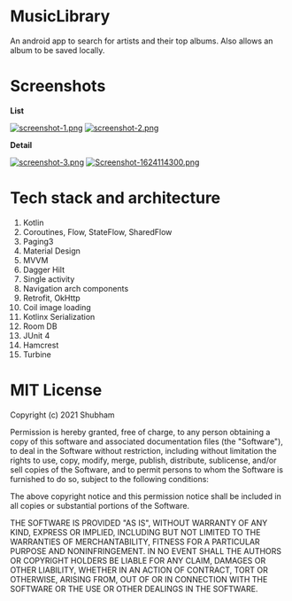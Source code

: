 # MusicLibrary
An android app to search for artists and their top albums. Also allows an album to be saved locally.

# Screenshots

**List**

[![screenshot-1.png](https://i.postimg.cc/59L4RY7D/Screenshot-1624339795.png)](https://postimg.cc/0r516QqC)
[![screenshot-2.png](https://i.postimg.cc/sDzjdjbx/Screenshot-1624339893.png)](https://postimg.cc/3WL52T8Q)



**Detail**

[![screenshot-3.png](https://i.postimg.cc/mDcqh56h/Screenshot-1624113248.png)](https://postimg.cc/Hcg3hBmC)
[![Screenshot-1624114300.png](https://i.postimg.cc/Jn9FX59x/Screenshot-1624114300.png)](https://postimg.cc/qhxQVyB6)

# Tech stack and architecture
1. Kotlin
2. Coroutines, Flow, StateFlow, SharedFlow
3. Paging3
4. Material Design
5. MVVM
6. Dagger Hilt
7. Single activity
8. Navigation arch components
9. Retrofit, OkHttp
10. Coil image loading
11. Kotlinx Serialization
12. Room DB
13. JUnit 4
14. Hamcrest
15. Turbine

# MIT License

Copyright (c) 2021 Shubham

Permission is hereby granted, free of charge, to any person obtaining a copy
of this software and associated documentation files (the "Software"), to deal
in the Software without restriction, including without limitation the rights
to use, copy, modify, merge, publish, distribute, sublicense, and/or sell
copies of the Software, and to permit persons to whom the Software is
furnished to do so, subject to the following conditions:

The above copyright notice and this permission notice shall be included in all
copies or substantial portions of the Software.

THE SOFTWARE IS PROVIDED "AS IS", WITHOUT WARRANTY OF ANY KIND, EXPRESS OR
IMPLIED, INCLUDING BUT NOT LIMITED TO THE WARRANTIES OF MERCHANTABILITY,
FITNESS FOR A PARTICULAR PURPOSE AND NONINFRINGEMENT. IN NO EVENT SHALL THE
AUTHORS OR COPYRIGHT HOLDERS BE LIABLE FOR ANY CLAIM, DAMAGES OR OTHER
LIABILITY, WHETHER IN AN ACTION OF CONTRACT, TORT OR OTHERWISE, ARISING FROM,
OUT OF OR IN CONNECTION WITH THE SOFTWARE OR THE USE OR OTHER DEALINGS IN THE
SOFTWARE.
